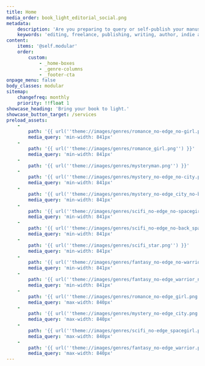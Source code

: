 ```yaml
---
title: Home
media_order: book_light_editorial_social.png
metadata:
    description: 'Are you preparing to query or self-publish your manuscript? Book Light Editorial offers freelance developmental editing and copyediting services for indie authors and publishing authors. We will help you create the best possible version of your book.'
    keywords: 'editing, freelance, publishing, writing, author, indie author, editor, self-publishing, developmental editing, copyediting, manuscript'
content:
    items: '@self.modular'
    order:
        custom:
            - _home-boxes
            - _genre-columns
            - _footer-cta
onpage_menu: false
body_classes: modular
sitemap:
    changefreq: monthly
    priority: !!float 1
showcase_heading: 'Bring your book to light.'
showcase_button_target: /services
preload_assets:
    -
        path: '{{ url(''theme://images/genres/romance_no-edge_no-girl.png'') }}'
        media_query: 'min-width: 841px'
    -
        path: '{{ url(''theme://images/genres/romance_girl.png'') }}'
        media_query: 'min-width: 841px'
    -
        path: '{{ url(''theme://images/genres/mysteryman.png'') }}'
    -
        path: '{{ url(''theme://images/genres/mystery_no-edge_no-city.png'') }}'
        media_query: 'min-width: 841px'
    -
        path: '{{ url(''theme://images/genres/mystery_no-edge_city_no-back.png'') }}'
        media_query: 'min-width: 841px'
    -
        path: '{{ url(''theme://images/genres/scifi_no-edge_no-spacegirl.png'') }}'
        media_query: 'min-width: 841px'
    -
        path: '{{ url(''theme://images/genres/scifi_no-edge_no-back_spacegirl.png'') }}'
        media_query: 'min-width: 841px'
    -
        path: '{{ url(''theme://images/genres/scifi_star.png'') }}'
        media_query: 'min-width: 841px'
    -
        path: '{{ url(''theme://images/genres/fantasy_no-edge_no-warrior.png'') }}'
        media_query: 'min-width: 841px'
    -
        path: '{{ url(''theme://images/genres/fantasy_no-edge_warrior_no-back.png'') }}'
        media_query: 'min-width: 841px'
    -
        path: '{{ url(''theme://images/genres/romance_no-edge_girl.png'') }}'
        media_query: 'max-width: 840px'
    -
        path: '{{ url(''theme://images/genres/mystery_no-edge_city.png'') }}'
        media_query: 'max-width: 840px'
    -
        path: '{{ url(''theme://images/genres/scifi_no-edge_spacegirl.png'') }}'
        media_query: 'max-width: 840px'
    -
        path: '{{ url(''theme://images/genres/fantasy_no-edge_warrior.png'') }}'
        media_query: 'max-width: 840px'
---
```


